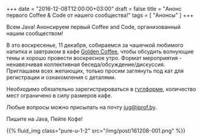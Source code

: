 +++
date = "2016-12-08T12:00:00+03:00"
draft = false
title = "Анонс первого Coffee & Code от нашего сообщества!"
tags = [
	"Анонсы"
]
+++

Всем Java! Анонсируем первый Coffee and Code, организованный нашим сообществом!

В это воскресенье, 11 декабря, собираемся за чашечкой любимого напитка и завтраком в кафе [Golden Coffee](https://goo.gl/maps/hESeFxfdAcF2), чтобы обсудить волнующие темы и хорошо провести воскресное утро. Формат мероприятия - ненавязчивая коллективная беседа/обсуждение/дискуссия. Приглашаем всех желающих, только просим заглянуть под кат для регистрации и ознакомления с деталями.

<!--more-->

Необходимо обязательно зарегистрироваться в [гуглформе](https://goo.gl/forms/07CiWPZOmb5wYDkE2), количество мест ограничено в силу размеров кафе.

Любые вопросы можно присылать на почту [jug@jprof.by](mailto:jug@jprof.by).

Пишите на Java, Пейте Кофе!

{{% fluid_img class="pure-u-1-2" src="/img/post/161208-001.png" %}}